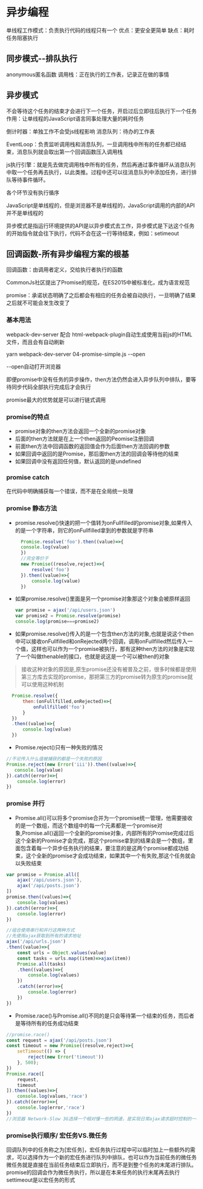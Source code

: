 # 异步编程

单线程工作模式：负责执行代码的线程只有一个
优点：更安全更简单
缺点：耗时任务阻塞执行

## 同步模式--排队执行

anonymous匿名函数
调用栈：正在执行的工作表，记录正在做的事情

## 异步模式

不会等待这个任务的结束才会进行下一个任务，开启过后立即往后执行下一个任务
作用：让单线程的JavaScript语言同事处理大量的耗时任务

倒计时器：单独工作不会受js线程影响
消息队列：待办的工作表

EventLoop：负责监听调用栈和消息队列，一旦调用栈中所有的任务都已经结束，消息队列就会取出第一个回调函数压入调用栈

js执行引擎：就是先去做完调用栈中所有的任务，然后再通过事件循环从消息队列中取一个任务再去执行，以此类推。过程中还可以往消息队列中添加任务，进行排队等待事件循环。

各个环节没有执行循序

JavaScript是单线程的，但是浏览器不是单线程的，JavaScript调用的内部的API并不是单线程的

异步模式是指运行环境提供的API是以异步模式去工作，异步模式是下达这个任务的开始指令就会往下执行，代码不会在这一行等待结束，例如：setimeout

## 回调函数-所有异步编程方案的根基

回调函数：由调用者定义，交给执行者执行的函数

CommonJs社区提出了Promise的规范，在ES2015中被标准化，成为语言规范

promise：承诺状态明确了之后都会有相应的任务会被自动执行，一旦明确了结果之后就不可能会发生改变了

### 基本用法

webpack-dev-server 配合
html-webpack-plugin自动生成使用当前js的HTML文件，而且会有自动刷新

yarn webpack-dev-server 04-promise-simple.js --open

--open自动打开浏览器

即便promise中没有任务的异步操作，then方法仍然会进入异步队列中排队，要等待同步代码全部执行完成后才会执行

promise最大的优势就是可以进行链式调用

### promise的特点

- promise对象的then方法会返回一个全新的promise对象
- 后面的then方法就是在上一个then返回的Peomise注册回调
- 前面then方法中回调函数的返回值会作为后面then方法回调的参数
- 如果回调中返回的是Promise，那后面then方法的回调会等待他的结束
- 如果回调中没有返回任何值，默认返回的是undefined

### promise catch

在代码中明确捕获每一个错误，而不是在全局统一处理

### promise 静态方法

- promise.resolve()快速的把一个值转为onFullfilled的promise对象,如果传入的是一个字符串，则它的onFullfilled拿到的参数就是字符串

  ```js
    Promise.resolve('foo').then((value)=>{
    console.log(value)
    })
    //完全等价于
    new Promise((resolve,reject)=>{
        resolve('foo')
    }).then((value)=>{
        console.log(value)
    })
  ```

- 如果promise.resolve()里面是另一个promise对象那这个对象会被原样返回
  
  ```js
  var promise = ajax('/api/users.json')
  var promise2 = Promise.resolve(promise)
  console.log(promise===promise2)
  ```

- 如果promise.resolve()传入的是一个包含then方法的对象,也就是说这个then中可以接收onFullfilled和onRejected两个回调，调用onFullfilled然后传入一个值，这样也可以作为一个promise被执行，那有这种then方法的对象是实现了一个叫做thenable的接口，也就是说这是一个可以被then的对象

> 接收这种对象的原因是,原生promise还没有被普及之前，很多时候都是使用第三方库去实现的promise，那把第三方的promise转为原生的promise就可以使用这种机制
  
  ```js
    Promise.resolve({
        then:(onFullfilled,onRejected)=>{
            onFullfilled('foo')
        }
    })
    .then((value)=>{
        console.log(value)
    })
  ```

- Promise.reject()只有一种失败的情况

```js
//不论传入什么值被捕获的都是一个失败的原因
Promise.reject(new Error('iii')).then((value)=>{
   console.log(value)
}).catch((error)=>{
    console.log(error)
})
```

### promise 并行

- Promise.all()可以将多个promise合并为一个promise统一管理，他需要接收的是一个数组，而这个数组中的每一个元素都是一个promise对象,Promise.all()返回一个全新的promise对象，内部所有的Promise完成过后这个全新的Promise才会完成，那这个promise拿到的结果会是一个数组，里面包含着每一个异步任务执行的结果，要注意的是这两个promise都成功结束，这个全新的promise才会成功结束，如果其中一个有失败,那这个任务就会以失败结束

```js
var promise = Promise.all([
    ajax('/api/users.json'),
    ajax('/api/posts.json')
])
promise.then((values)=>{
    console.log(values)
}).catch((error)=>{
    console.log(error)
})
```

```js
//组合使用串行和并行这两种方式
//先使用ajax获取到所有的请求地址
ajax('/api/urls.json')
.then((value)=>{
    const urls = Object.values(value)
    const tasks = urls.map((item)=>ajax(item))
    Promise.all(tasks)
    .then((values)=>{
        console.log(values)
    })
    .catch((error)=>{
        console.log(error)
    })
})
```

- Promise.race()与Promise.all()不同的是只会等待第一个结束的任务，而后者是等待所有的任务成功结束

```js
//promise.race()
const request = ajax('/api/posts.json')
const timeout = new Promise((resolve,reject)=>{
    setTimeout(() => {
        reject(new Error('timeout'))
    }, 500);
})
Promise.race([
    request,
    timeout
]).then((values)=>{
    console.log(values,'race')
}).catch((error)=>{
    console.log(error,'race')
})
//浏览器 Network-Slow 3G选择一个相对慢一些的网速，是实现日常ajax请求超时控制的一种方式
```

### promise执行顺序/ 宏任务VS.微任务

回调队列中的任务称之为[宏任务]，宏任务执行过程中可以临时加上一些额外的需求，可以选择作为一个新的宏任务进行队列中排队，也可以作为当前任务的微任务
微任务就是直接在当前任务结束后立即执行，而不是到整个任务的末尾进行排队。
promise的回调会作为微任务执行，所以是在本来任务的执行末尾再去执行
settimeout是以宏任务的形式

